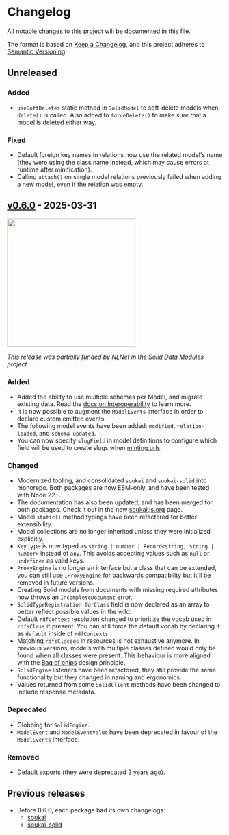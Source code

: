 # Changelog

All notable changes to this project will be documented in this file.

The format is based on [Keep a Changelog](https://keepachangelog.com/en/1.0.0/), and this project adheres to [Semantic Versioning](https://semver.org/spec/v2.0.0.html).

## Unreleased

### Added

- `useSoftDeletes` static method in `SolidModel` to soft-delete models when `delete()` is called. Also added to `forceDelete()` to make sure that a model is deleted either way.

### Fixed

- Default foreign key names in relations now use the related model's name (they were using the class name instead, which may cause errors at runtime after minification).
- Calling `attach()` on single model relations previously failed when adding a new model, even if the relation was empty.

## [v0.6.0](https://github.com/NoelDeMartin/soukai/releases/tag/v0.6.0) - 2025-03-31

<img src="http://soukai.js.org/img/nlnet.svg" alt="" width="300">

_This release was partially funded by NLNet in the [Solid Data Modules](https://nlnet.nl/project/SolidDataModules/) project._

### Added

- Added the ability to use multiple schemas per Model, and migrate existing data. Read the [docs on Interoperability](https://soukai.js.org/guide/advanced/interoperability.html#model-schemas) to learn more.
- It is now possible to augment the `ModelEvents` interface in order to declare custom emitted events.
- The following model events have been added: `modified`, `relation-loaded`, and `schema-updated`.
- You can now specify `slugField` in model definitions to configure which field will be used to create slugs when [minting urls](./README.md#url-minting).

### Changed

- Modernized tooling, and consolidated `soukai` and `soukai-solid` into monorepo. Both packages are now ESM-only, and have been tested with Node 22+.
- The documentation has also been updated, and has been merged for both packages. Check it out in the new [soukai.js.org](https://soukai.js.org) page.
- Model `static()` method typings have been refactored for better extensibility.
- Model collections are no longer inherited unless they were initialized explicitly.
- `Key` type is now typed as `string | number | Record<string, string | number>` instead of `any`. This avoids accepting values such as `null` or `undefined` as valid keys.
- `ProxyEngine` is no longer an interface but a class that can be extended, you can still use `IProxyEngine` for backwards compatibility but it'll be removed in future versions.
- Creating Solid models from documents with missing required attributes now throws an `IncompleteDocument` error.
- `SolidTypeRegistration.forClass` field is now declared as an array to better reflect possible values in the wild.
- Default `rdfContext` resolution changed to prioritize the vocab used in `rdfsClass` if present. You can still force the default vocab by declaring it as `default` inside of `rdfContexts`.
- Matching `rdfsClasses` in resources is not exhaustive anymore. In previous versions, models with multiple classes defined would only be found when all classes were present. This behaviour is more aligned with the [Bag of chips](https://www.w3.org/DesignIssues/BagOfChips.html) design principle.
- `SolidEngine` listeners have been refactored, they still provide the same functionality but they changed in naming and ergonomics.
- Values returned from some `SolidClient` methods have been changed to include response metadata.

### Deprecated

- Globbing for `SolidEngine`.
- `ModelEvent` and `ModelEventValue` have been deprecated in favour of the `ModelEvents` interface.

### Removed

- Default exports (they were deprecated 2 years ago).

## Previous releases

- Before 0.6.0, each package had its own changelogs:
    - [soukai](./packages/soukai/CHANGELOG.md)
    - [soukai-solid](./packages/soukai-solid/CHANGELOG.md)
